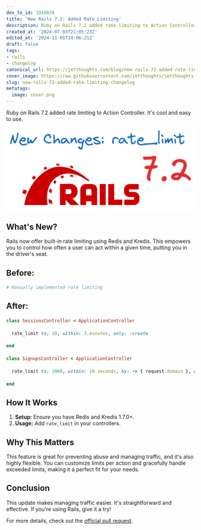 ```yaml
---
dev_to_id: 1910839
title: 'New Rails 7.2: Added Rate Limiting'
description: Ruby on Rails 7.2 added rate limiting to Action Controller. It's cool and easy to use.            ...
created_at: '2024-07-03T21:05:23Z'
edited_at: '2024-11-01T14:06:21Z'
draft: false
tags:
- rails
- changelog
canonical_url: https://jetthoughts.com/blog/new-rails-72-added-rate-limiting-changelog/
cover_image: https://raw.githubusercontent.com/jetthoughts/jetthoughts.github.io/master/content/blog/new-rails-72-added-rate-limiting-changelog/cover.png
slug: new-rails-72-added-rate-limiting-changelog
metatags:
  image: cover.png
---
```

Ruby on Rails 7.2 added rate limiting to Action Controller. It's cool and easy to use.

![rate_limit in Rails 7.2](file_0.png)


What's New?
-----------

Rails now offer built-in rate limiting using Redis and Kredis. This empowers you to control how often a user can act within a given time, putting you in the driver's seat.


Before:
-------

```ruby
# Manually implemented rate limiting
```

After:
------

```ruby
class SessionsController < ApplicationController

  rate_limit to: 10, within: 3.minutes, only: :create

end

class SignupsController < ApplicationController

  rate_limit to: 1000, within: 10.seconds, by: -> { request.domain }, with: -> { redirect_to busy_controller_url, alert: "Too many signups!" }, only: :new

end
```

How It Works
------------

1.  **Setup:** Ensure you have Redis and Kredis 1.7.0+.
2.  **Usage:** Add `rate_limit` in your controllers.

Why This Matters
----------------

This feature is great for preventing abuse and managing traffic, and it's also highly flexible. You can customize limits per action and gracefully handle exceeded limits, making it a perfect fit for your needs.

Conclusion
----------

This update makes managing traffic easier. It's straightforward and effective. If you're using Rails, give it a try!

For more details, check out the [official pull request](https://github.com/rails/rails/pull/50490).